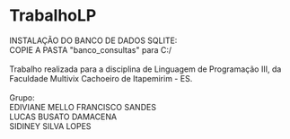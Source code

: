 # TrabalhoLP
INSTALAÇÃO DO BANCO DE DADOS SQLITE:<br>
COPIE A PASTA "banco_consultas" para C:/<br>
<br>
Trabalho realizada para a disciplina de Linguagem de Programação III, da Faculdade Multivix Cachoeiro de Itapemirim - ES.
<br><br>
Grupo:<br>
EDIVIANE MELLO FRANCISCO SANDES<br>
LUCAS BUSATO DAMACENA<br>
SIDINEY SILVA LOPES



